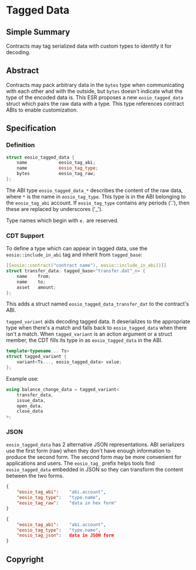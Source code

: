 # Tagged Data

## Simple Summary

Contracts may tag serialized data with custom types to identify it for decoding.

## Abstract

Contracts may pack arbitrary data in the `bytes` type when communicating with each other
and with the outside, but `bytes` doesn't indicate what the type of the encoded data is.
This ESR proposes a new `eosio_tagged_data` struct which pairs the raw data with a type.
This type references contract ABIs to enable customization.

## Specification

### Definition

```c++
struct eosio_tagged_data {
    name            eosio_tag_abi;
    name            eosio_tag_type;
    bytes           eosio_tag_raw;
};
```

The ABI type `eosio_tagged_data_*` describes the content of the raw data, where `*` is the
name in `eosio_tag_type`. This type is in the ABI belonging to the `eosio_tag_abi`
account. If `eosio_tag_type` contains any periods ('.'), then these are replaced by
underscores ('_').

Type names which begin with `e.` are reserved.

### CDT Support

To define a type which can appear in tagged data, use the `eosio::include_in_abi` tag and
inherit from `tagged_base`:

```c++
[[eosio::contract("contract name"), eosio::include_in_abi()]]
struct transfer_data: tagged_base<"transfer.dat"_n> {
    name    from;
    name    to;
    asset   amount;
};
```

This adds a struct named `eosio_tagged_data_transfer_dat` to the contract's ABI.

`tagged_variant` aids decoding tagged data. It deserializes to the appropriate type when
there's a match and falls back to `eosio_tagged_data` when there isn't a match. When
`tagged_variant` is an action argument or a struct member, the CDT fills its type in
as `eosio_tagged_data` in the ABI.

```c++
template<typename... Ts>
struct tagged_variant {
    variant<Ts..., eosio_tagged_data> value;
};
```

Example use:

```c++
using balance_change_data = tagged_variant<
    transfer_data,
    issue_data,
    open_data,
    close_data
>;
```

### JSON

`eosio_tagged_data` has 2 alternative JSON representations. ABI serializers use the first form (raw)
when they don't have enough information to produce the second form. The second form may be more
convenient for applications and users. The `eosio_tag_` prefix helps tools find `eosio_tagged_data`
embedded in JSON so they can transform the content between the two forms.

```json
{
    "eosio_tag_abi":    "abi.account",
    "eosio_tag_type":   "type.name",
    "eosio_tag_raw":    "data in hex form"
}
```

```json
{
    "eosio_tag_abi":    "abi.account",
    "eosio_tag_type":   "type.name",
    "eosio_tag_json":   data in JSON form
}
```

## Copyright
